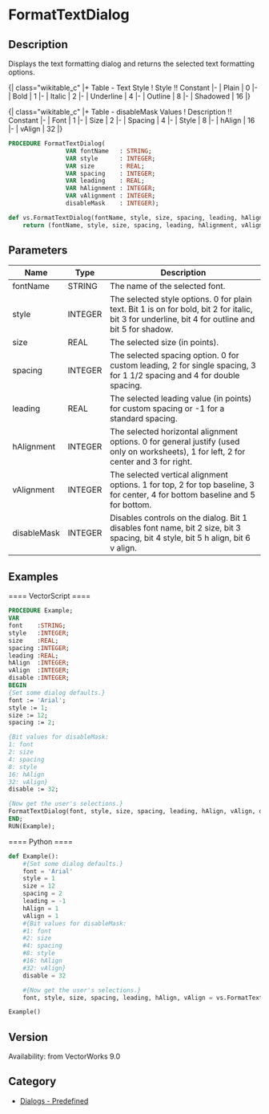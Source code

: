 # FormatTextDialog

## Description
Displays the text formatting dialog and returns the selected text formatting options.


{| class="wikitable_c"
|+ Table - Text Style
! Style !! Constant
|-
| Plain
| 0
|-
| Bold
| 1
|-
| Italic
| 2
|-
| Underline
| 4
|-
| Outline
| 8
|-
| Shadowed
| 16
|}

{| class="wikitable_c"
|+ Table - disableMask Values
! Description !! Constant
|-
| Font
| 1
|-
| Size
| 2
|-
| Spacing
| 4
|-
| Style
| 8
|-
| hAlign
| 16
|-
| vAlign
| 32
|}

```pascal
PROCEDURE FormatTextDialog(
				VAR fontName   : STRING;
				VAR style      : INTEGER;
				VAR size       : REAL;
				VAR spacing    : INTEGER;
				VAR leading    : REAL;
				VAR hAlignment : INTEGER;
				VAR vAlignment : INTEGER;
				disableMask    : INTEGER);
```

```python
def vs.FormatTextDialog(fontName, style, size, spacing, leading, hAlignment, vAlignment, disableMask):
    return (fontName, style, size, spacing, leading, hAlignment, vAlignment)
```

## Parameters
|Name|Type|Description|
|---|---|---|
|fontName|STRING|The name of the selected font.|
|style|INTEGER|The selected style options.  0 for plain text.  Bit 1 is on for bold, bit 2 for italic, bit 3 for underline, bit 4 for outline and bit 5 for shadow.|
|size|REAL|The selected size (in points).|
|spacing|INTEGER|The selected spacing option.  0 for custom leading, 2 for single spacing, 3 for 1 1/2 spacing and 4 for double spacing.|
|leading|REAL|The selected leading value (in points) for custom spacing or -1 for a standard spacing.|
|hAlignment|INTEGER|The selected horizontal alignment options.  0 for general justify (used only on worksheets), 1 for left, 2 for center and 3 for right.|
|vAlignment|INTEGER|The selected vertical alignment options.  1 for top, 2 for top baseline, 3 for center, 4 for bottom baseline and 5 for bottom.|
|disableMask|INTEGER|Disables controls on the dialog.  Bit 1 disables font name, bit 2 size, bit 3 spacing, bit 4 style, bit 5 h align, bit 6 v align.|

## Examples
==== VectorScript ====
```pascal
PROCEDURE Example;
VAR 
font    :STRING; 
style   :INTEGER;
size    :REAL;
spacing :INTEGER; 
leading :REAL;
hAlign  :INTEGER;
vAlign  :INTEGER;
disable :INTEGER;
BEGIN
{Set some dialog defaults.}
font := 'Arial';
style := 1;
size := 12;
spacing := 2;

{Bit values for disableMask: 
1: font
2: size
4: spacing
8: style
16: hAlign
32: vAlign}
disable := 32;

{Now get the user's selections.}
FormatTextDialog(font, style, size, spacing, leading, hAlign, vAlign, disable);
END;
RUN(Example);
```
==== Python ====
```python
def Example():
    #{Set some dialog defaults.}
    font = 'Arial'
    style = 1
    size = 12
    spacing = 2
    leading = -1
    hAlign = 1
    vAlign = 1
    #{Bit values for disableMask: 
    #1: font
    #2: size
    #4: spacing
    #8: style
    #16: hAlign
    #32: vAlign}
    disable = 32

    #{Now get the user's selections.}
    font, style, size, spacing, leading, hAlign, vAlign = vs.FormatTextDialog(font, style, size, spacing, leading, hAlign, vAlign, disable)

Example()
```

## Version
Availability: from VectorWorks 9.0

## Category
* [Dialogs - Predefined](../Categories/Dialogs%20-%20Predefined.md)
